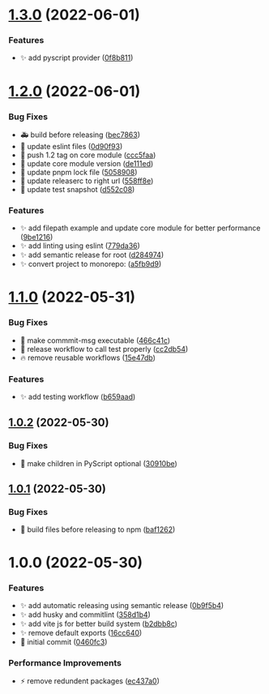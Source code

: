 # [1.3.0](https://github.com/SushiWaUmai/pyscript-solid/compare/v1.2.0...v1.3.0) (2022-06-01)


### Features

* :sparkles: add pyscript provider ([0f8b811](https://github.com/SushiWaUmai/pyscript-solid/commit/0f8b811984171f5ec16ab743d3954efbd978853f))

# [1.2.0](https://github.com/SushiWaUmai/pyscript-solid/compare/v1.1.0...v1.2.0) (2022-06-01)


### Bug Fixes

* :ambulance: build before releasing ([bec7863](https://github.com/SushiWaUmai/pyscript-solid/commit/bec78639771f6d28ec742b9a3fce1a5a5f554d2d))
* :art: update eslint files ([0d90f93](https://github.com/SushiWaUmai/pyscript-solid/commit/0d90f939c262d669959677e2ac404b0d9a622eee))
* :bookmark: push 1.2 tag on core module ([ccc5faa](https://github.com/SushiWaUmai/pyscript-solid/commit/ccc5faa01e43fc10e9e7734094f9b1d16d9b2fb3))
* :bookmark: update core module version ([de111ed](https://github.com/SushiWaUmai/pyscript-solid/commit/de111ed33106c70d85d4bbbfc159a92620705b4b))
* :bug: update pnpm lock file ([5058908](https://github.com/SushiWaUmai/pyscript-solid/commit/50589081c59ccd35ab3d29c1d8059b2318597aee))
* :bug: update releaserc to right url ([558ff8e](https://github.com/SushiWaUmai/pyscript-solid/commit/558ff8ec2e65ece2e40ce4ecbde79992bd5933d2))
* :bug: update test snapshot ([d552c08](https://github.com/SushiWaUmai/pyscript-solid/commit/d552c083c77430d9b0ca369b703035bfc70a63c8))


### Features

* :sparkles: add filepath example and update core module for better performance ([9be1216](https://github.com/SushiWaUmai/pyscript-solid/commit/9be1216cf7e120beab08c16f28251e96a0fb9516))
* :sparkles: add linting using eslint ([779da36](https://github.com/SushiWaUmai/pyscript-solid/commit/779da36013fc4592386c9aaa450d0eab58f645cf))
* :sparkles: add semantic release for root ([d284974](https://github.com/SushiWaUmai/pyscript-solid/commit/d2849742b79ff4977c53f77f1477a0bdad85700e))
* :sparkles: convert project to monorepo: ([a5fb9d9](https://github.com/SushiWaUmai/pyscript-solid/commit/a5fb9d9d646cbf24fcfdbacb3f78d2ada77a19a9))

# [1.1.0](https://github.com/SushiWaUmai/pyscript-solid/compare/v1.0.2...v1.1.0) (2022-05-31)


### Bug Fixes

* :bug: make commmit-msg executable ([466c41c](https://github.com/SushiWaUmai/pyscript-solid/commit/466c41cb5e67b20612822c8df9091a9261a1cc63))
* :bug: release workflow to call test properly ([cc2db54](https://github.com/SushiWaUmai/pyscript-solid/commit/cc2db5461c2d60f985ca869f8948a9aa51aac269))
* :fire: remove reusable workflows ([15e47db](https://github.com/SushiWaUmai/pyscript-solid/commit/15e47dba179364fcbdddd876acc840d2b587114f))


### Features

* :sparkles: add testing workflow ([b659aad](https://github.com/SushiWaUmai/pyscript-solid/commit/b659aadf92892757de7b4fcc00fb535b1713442b))

## [1.0.2](https://github.com/SushiWaUmai/pyscript-solid/compare/v1.0.1...v1.0.2) (2022-05-30)


### Bug Fixes

* :bug: make children in PyScript optional ([30910be](https://github.com/SushiWaUmai/pyscript-solid/commit/30910be1355699ecf7236f8b9a3e9516e8f62d45))

## [1.0.1](https://github.com/SushiWaUmai/pyscript-solid/compare/v1.0.0...v1.0.1) (2022-05-30)


### Bug Fixes

* :bug: build files before releasing to npm ([baf1262](https://github.com/SushiWaUmai/pyscript-solid/commit/baf126278668da088bfcaf5c5ff4e100f344265a))

# 1.0.0 (2022-05-30)


### Features

* :sparkles: add automatic releasing using semantic release ([0b9f5b4](https://github.com/SushiWaUmai/pyscript-solid/commit/0b9f5b4135e00154a140b6bc8cc8ff9d59930bd1))
* :sparkles: add husky and commitlint ([358d1b4](https://github.com/SushiWaUmai/pyscript-solid/commit/358d1b4c50a37d43177b8ea9b43a3fbeb429727f))
* :sparkles: add vite js for better build system ([b2dbb8c](https://github.com/SushiWaUmai/pyscript-solid/commit/b2dbb8cbe3d39baae6ce9038a4de003f07e8c975))
* :sparkles: remove default exports ([16cc640](https://github.com/SushiWaUmai/pyscript-solid/commit/16cc6400226a07b4b7637aa897e49eebc03dbcd6))
* :tada: initial commit ([0460fc3](https://github.com/SushiWaUmai/pyscript-solid/commit/0460fc3d77398ec8c75079c01277457c9e69dab5))


### Performance Improvements

* :zap: remove redundent packages ([ec437a0](https://github.com/SushiWaUmai/pyscript-solid/commit/ec437a0c80cce1971da9cc9affd2304be5d88745))

